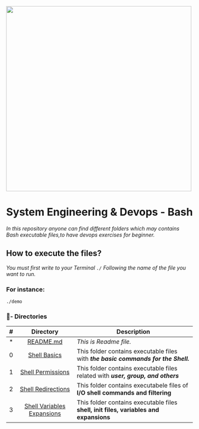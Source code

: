 <img src="https://cdn.dribbble.com/users/1285930/screenshots/4040291/bash-logo-by-vd_1x.png" high="" width="500">

# System Engineering & Devops - Bash
_In this repository anyone can find different folders which may contains Bash executable files,to have devops exercises for beginner._
## How to execute the files?
_You must first write to your Terminal `./` Following the name of the file you want to run._
### For instance:
```
./demo
```
### :file_folder:- Directories

#|Directory|Description
---|:---:|---
*|[README.md](./README.md)| *This is Readme file.*
0|[Shell Basics](./0x00-shell_basics)| This folder contains executable files with **_the basic commands for the Shell._**
1|[Shell Permissions](./0x01-shell_permissions)| This folder contains executable files related with **_user, group, and others_**
2|[Shell Redirections](./0x02-shell_redirections)| This folder contains executabele files of **I/O shell commands and filtering**
3|[Shell Variables Expansions](./0x03-shell_variables_expansions)| This folder contains executable files **shell, init files, variables and expansions**
